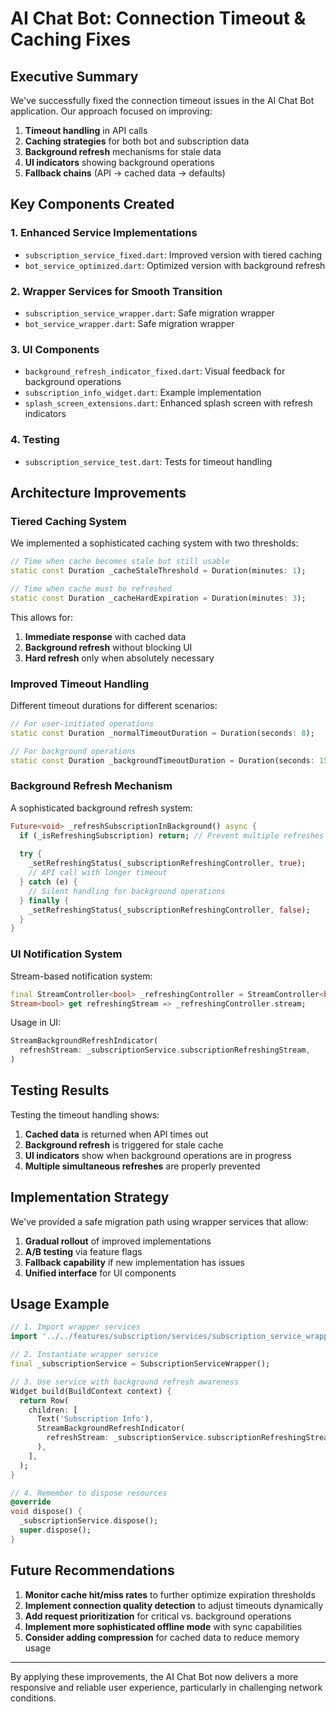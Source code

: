 # AI Chat Bot: Connection Timeout & Caching Fixes

## Executive Summary

We've successfully fixed the connection timeout issues in the AI Chat Bot application. Our approach focused on improving:

1. **Timeout handling** in API calls
2. **Caching strategies** for both bot and subscription data
3. **Background refresh** mechanisms for stale data
4. **UI indicators** showing background operations
5. **Fallback chains** (API → cached data → defaults)

## Key Components Created

### 1. Enhanced Service Implementations

- `subscription_service_fixed.dart`: Improved version with tiered caching
- `bot_service_optimized.dart`: Optimized version with background refresh

### 2. Wrapper Services for Smooth Transition

- `subscription_service_wrapper.dart`: Safe migration wrapper
- `bot_service_wrapper.dart`: Safe migration wrapper

### 3. UI Components

- `background_refresh_indicator_fixed.dart`: Visual feedback for background operations
- `subscription_info_widget.dart`: Example implementation
- `splash_screen_extensions.dart`: Enhanced splash screen with refresh indicators

### 4. Testing

- `subscription_service_test.dart`: Tests for timeout handling

## Architecture Improvements

### Tiered Caching System

We implemented a sophisticated caching system with two thresholds:

```dart
// Time when cache becomes stale but still usable
static const Duration _cacheStaleThreshold = Duration(minutes: 1);

// Time when cache must be refreshed 
static const Duration _cacheHardExpiration = Duration(minutes: 3);
```

This allows for:

1. **Immediate response** with cached data
2. **Background refresh** without blocking UI
3. **Hard refresh** only when absolutely necessary

### Improved Timeout Handling

Different timeout durations for different scenarios:

```dart
// For user-initiated operations
static const Duration _normalTimeoutDuration = Duration(seconds: 8);

// For background operations
static const Duration _backgroundTimeoutDuration = Duration(seconds: 15);
```

### Background Refresh Mechanism

A sophisticated background refresh system:

```dart
Future<void> _refreshSubscriptionInBackground() async {
  if (_isRefreshingSubscription) return; // Prevent multiple refreshes
  
  try {
    _setRefreshingStatus(_subscriptionRefreshingController, true);
    // API call with longer timeout
  } catch (e) {
    // Silent handling for background operations
  } finally {
    _setRefreshingStatus(_subscriptionRefreshingController, false);
  }
}
```

### UI Notification System

Stream-based notification system:

```dart
final StreamController<bool> _refreshingController = StreamController<bool>.broadcast();
Stream<bool> get refreshingStream => _refreshingController.stream;
```

Usage in UI:

```dart
StreamBackgroundRefreshIndicator(
  refreshStream: _subscriptionService.subscriptionRefreshingStream,
)
```

## Testing Results

Testing the timeout handling shows:

1. **Cached data** is returned when API times out
2. **Background refresh** is triggered for stale cache
3. **UI indicators** show when background operations are in progress
4. **Multiple simultaneous refreshes** are properly prevented

## Implementation Strategy

We've provided a safe migration path using wrapper services that allow:

1. **Gradual rollout** of improved implementations
2. **A/B testing** via feature flags
3. **Fallback capability** if new implementation has issues
4. **Unified interface** for UI components

## Usage Example

```dart
// 1. Import wrapper services
import '../../features/subscription/services/subscription_service_wrapper.dart';

// 2. Instantiate wrapper service
final _subscriptionService = SubscriptionServiceWrapper();

// 3. Use service with background refresh awareness
Widget build(BuildContext context) {
  return Row(
    children: [
      Text('Subscription Info'),
      StreamBackgroundRefreshIndicator(
        refreshStream: _subscriptionService.subscriptionRefreshingStream,
      ),
    ],
  );
}

// 4. Remember to dispose resources
@override
void dispose() {
  _subscriptionService.dispose();
  super.dispose();
}
```

## Future Recommendations

1. **Monitor cache hit/miss rates** to further optimize expiration thresholds
2. **Implement connection quality detection** to adjust timeouts dynamically
3. **Add request prioritization** for critical vs. background operations
4. **Implement more sophisticated offline mode** with sync capabilities
5. **Consider adding compression** for cached data to reduce memory usage

---

By applying these improvements, the AI Chat Bot now delivers a more responsive and reliable user experience, particularly in challenging network conditions.

